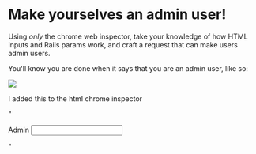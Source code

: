 # Make yourselves an admin user!

Using _only_ the chrome web inspector, take your knowledge of how HTML inputs and
Rails params work, and craft a request that can make users admin users.

You'll know you are done when it says that you are an admin user, like so:

![](show-screen-with-admin.png)

I added this to the html chrome inspector

"<div class="form-group">
  <label for="user_admin">Admin</label>
  <input class="form-control" id="user_admin" name="user[admin]" type=boolean>
</div>"

